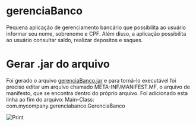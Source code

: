 # gerenciaBanco
Pequena aplicação de gerenciamento bancário que possibilita ao usuário informar seu nome, sobrenome e CPF. Além disso, a aplicação possibilita ao usuário consultar saldo, realizar depositos e saques.
# Gerar .jar do arquivo
Foi gerado o arquivo [gerenciaBanco.jar](https://github.com/CleitonAssis/gerenciaBanco/raw/main/target/gerenciaBanco-1.0.jar) e para torná-lo executável foi preciso editar um arquivo chamado META-INF/MANIFEST.MF, o arquivo de manifesto, que se encontra dentro do próprio arquivo.
Foi adicionado esta linha ao fim do arquivo: Main-Class: com.mycompany.gerenciabanco.GerenciaBanco



![Print](https://github.com/CleitonAssis/gerenciaBanco/assets/87096339/b259930f-e687-4da9-b11c-1dd3628fa63e)
